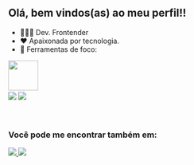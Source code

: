 ## Olá, bem vindos(as) ao meu perfil!!
- 👩🏻‍💻 Dev. Frontender
- ❤ Apaixonada por tecnologia.
- 🔧 Ferramentas de foco:
<div display="inline"  >
  <img width = 60 height = 60 src="https://cdn.jsdelivr.net/gh/devicons/devicon@latest/icons/mysql/mysql-original-wordmark.svg"/>
  <img
</div>   
<br>
<div display="inline">
  <img src = "https://img.shields.io/badge/power_bi-F2C811?style=for-the-badge&logo=powerbi&logoColor=black" />
  <img src = "https://img.shields.io/badge/Microsoft_Excel-217346?style=for-the-badge&logo=microsoft-excel&logoColor=white"/>
</div>

<br>
<br>

### Você pode me encontrar também em:
<a href = "https://mail.google.com/mail/u/0/?tab=rm&ogbl#inbox">
  <img src = "https://img.shields.io/badge/Gmail-D14836?style=for-the-badge&logo=gmail&logoColor=white"/>
</a>

<a href = "https://www.linkedin.com/in/júlia-ribeiro-gonçalves-dev02/">
  <img src = "https://img.shields.io/badge/linkedin-%230077B5.svg?style=for-the-badge&logo=linkedin&logoColor=white"/>
</a>
